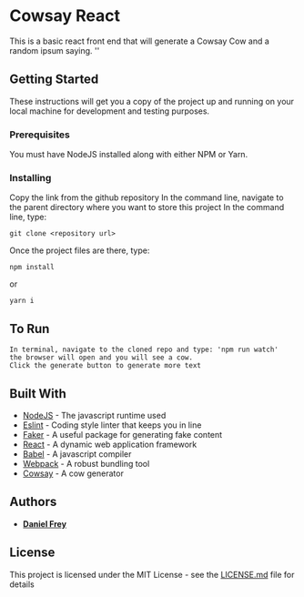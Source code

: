 # Cowsay React

This is a basic react front end that will generate a Cowsay Cow and a random ipsum saying. ''
## Getting Started

These instructions will get you a copy of the project up and running on your local machine for development and testing purposes.

### Prerequisites

You must have NodeJS installed along with either NPM or Yarn.

### Installing

Copy the link from the github repository
In the command line, navigate to the parent directory where you want to store this project
In the command line, type:
```
git clone <repository url>
```
Once the project files are there, type:
```
npm install
```
or
```
yarn i
```

## To Run

```
In terminal, navigate to the cloned repo and type: 'npm run watch' 
the browser will open and you will see a cow. 
Click the generate button to generate more text
```

## Built With

* [NodeJS](https://nodejs.org) - The javascript runtime used
* [Eslint](https://eslint.org/) - Coding style linter that keeps you in line
* [Faker](https://www.npmjs.com/package/faker) - A useful package for generating fake content
* [React](https://reactjs.org/) - A dynamic web application framework
* [Babel](https://babeljs.io/) - A javascript compiler
* [Webpack](https://webpack.js.org/) - A robust bundling tool
* [Cowsay](https://www.npmjs.com/package/cowsay) - A cow generator

## Authors

* [**Daniel Frey**](http://github.com/fncreative)

## License

This project is licensed under the MIT License - see the [LICENSE.md](LICENSE.md) file for details
